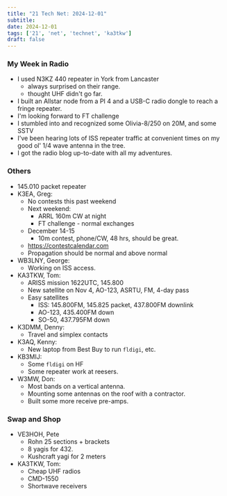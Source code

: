 ```yaml
---
title: "21 Tech Net: 2024-12-01"
subtitle:
date: 2024-12-01
tags: ['21', 'net', 'technet', 'ka3tkw']
draft: false
---
```


### My Week in Radio
- I used N3KZ 440 repeater in York from Lancaster
  - always surprised on their range.
  - thought UHF didn't go far.
- I built an Allstar node
  from a PI 4 and a USB-C radio dongle
  to reach a fringe repeater.
- I'm looking forward to FT challenge
- I stumbled into and recognized some Olivia-8/250 on 20M, and some SSTV
- I've been hearing lots of ISS repeater traffic at convenient times
  on my good ol' 1/4 wave antenna in the tree.
- I got the radio blog up-to-date with all my adventures.
### Others
- 145.010 packet repeater
- K3EA, Greg:
  - No contests this past weekend
  - Next weekend:
    - ARRL 160m CW at night
    - FT challenge - normal exchanges
  - December 14-15
    - 10m contest, phone/CW, 48 hrs, should be great.
  - https://contestcalendar.com
  - Propagation should be normal and above normal
- WB3LNY, George:
  - Working on ISS access.
- KA3TKW, Tom:
  - ARISS mission 1622UTC, 145.800
  - New satellite on Nov 4, AO-123, ASRTU, FM, 4-day pass
  - Easy satellites
    - ISS: 145.800FM, 145.825 packet, 437.800FM downlink
    - AO-123, 435.400FM down
    - SO-50, 437.795FM down
- K3DMM, Denny:
  - Travel and simplex contacts
- K3AQ, Kenny:
  - New laptop from Best Buy to run `fldigi`, etc.
- KB3MIJ:
  - Some `fldigi` on HF
  - Some repeater work at reesers.
- W3MW, Don:
  - Most bands on a vertical antenna.
  - Mounting some antennas on the roof with a contractor.
  - Built some more receive pre-amps.
### Swap and Shop
- VE3HOH, Pete
  - Rohn 25 sections + brackets
  - 8 yagis for 432.
  - Kushcraft yagi for 2 meters
- KA3TKW, Tom:
  - Cheap UHF radios
  - CMD-1550
  - Shortwave receivers

<!--more-->
